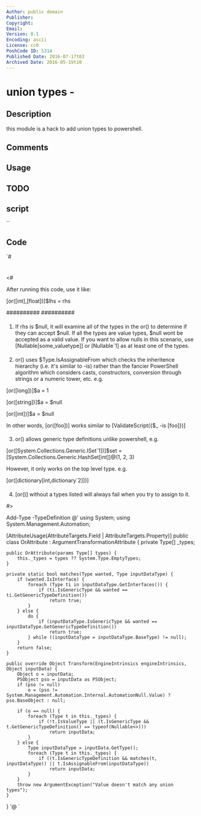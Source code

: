 ```yaml
---
Author: public domain
Publisher: 
Copyright: 
Email: 
Version: 0.1
Encoding: ascii
License: cc0
PoshCode ID: 5314
Published Date: 2016-07-17t03
Archived Date: 2016-05-19t10
---
```


# union types - 

## Description

this module is a hack to add union types to powershell.

## Comments



## Usage



## TODO



## script

``

## Code

`#
 #
 <#
 
 After running this code, use it like:
 
 [or([int],[float])]$lhs = rhs
 
 ##########
 ##########
 
 ####
 1. If rhs is $null, it will examine all of the types in the or() to determine if they can accept $null.
 If all the types are value types, $null wont be accepted as a valid value. If you want to allow nulls in this scenario, use [Nullable[some_valuetype]] or [Nullable`1] as at least one of the types.
 
 
 ####
 2. or() uses $Type.IsAssignableFrom which checks the inheritence hierarchy (i.e. it's similar to -is) rather than the fancier PowerShell algorithm which considers casts, constructors, conversion through strings or a numeric tower, etc. e.g.
 
 [or([long])]$a = 1
 
 [or([string])]$a = $null
 
 [or([int])]$a = $null
 
 In other words, [or([foo])] works similar to [ValidateScript({$_ -is [foo]})]
 
 
 ####
 3. or() allows generic type definitions unlike powershell, e.g.
 
 [or([System.Collections.Generic.ISet`1])]$set = [System.Collections.Generic.HashSet[int]]@(1, 2, 3)
 
 However, it only works on the top level type. e.g.
 
 [or([dictionary[int,dictionary`2]])]
 
 
 ####
 4. [or()] without a types listed will always fail when you try to assign to it.
 
 
 #>
 
 
 Add-Type -TypeDefinition @'
 using System;
 using System.Management.Automation;
 
 [AttributeUsage(AttributeTargets.Field | AttributeTargets.Property)]
 public class OrAttribute : ArgumentTransformationAttribute {
 	private Type[] _types;
 
 	public OrAttribute(params Type[] types) {
 		this._types = types ?? System.Type.EmptyTypes;
 	}
 
 	private static bool matches(Type wanted, Type inputDataType) {
 		if (wanted.IsInterface) {
 			foreach (Type ti in inputDataType.GetInterfaces()) {
 				if (ti.IsGenericType && wanted == ti.GetGenericTypeDefinition())
 					return true;
 			}
 		} else {
 			do {
 				if (inputDataType.IsGenericType && wanted == inputDataType.GetGenericTypeDefinition())
 					return true;
 			} while ((inputDataType = inputDataType.BaseType) != null);
 		}
 		return false;
 	}
 
 	public override Object Transform(EngineIntrinsics engineIntrinsics, Object inputData) {
 		Object o = inputData;
 		PSObject pso = inputData as PSObject;
 		if (pso != null)
 			o = (pso != System.Management.Automation.Internal.AutomationNull.Value) ? pso.BaseObject : null;
 
 		if (o == null) {
 			foreach (Type t in this._types) {
 				if (!t.IsValueType || (t.IsGenericType && t.GetGenericTypeDefinition() == typeof(Nullable<>)))
 					return inputData;
 			}
 		} else {
 			Type inputDataType = inputData.GetType();
 			foreach (Type t in this._types) {
 				if ((t.IsGenericTypeDefinition && matches(t, inputDataType)) || t.IsAssignableFrom(inputDataType))
 					return inputData;
 			}
 		}
 		throw new ArgumentException("Value doesn't match any union types");
 	}
 }
 '@
`

